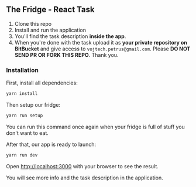 ## The Fridge - React Task

1. Clone this repo
2. Install and run the application
3. You'll find the task description **inside the app**.
3. When you're done with the task upload it as **your private repository on BitBucket** and give access to `vojtech.petrus@gmail.com`.
Please **DO NOT SEND PR OR FORK THIS REPO**. Thank you.  

### Installation

First, install all dependencies:

```bash
yarn install
```

Then setup our fridge:
```bash
yarn run setup
```

You can run this command once again when your fridge is full of stuff you don't want to eat.

After that, our app is ready to launch:
```bash
yarn run dev
```

Open [http://localhost:3000](http://localhost:3000) with your browser to see the result.

You will see more info and the task description in the application.

